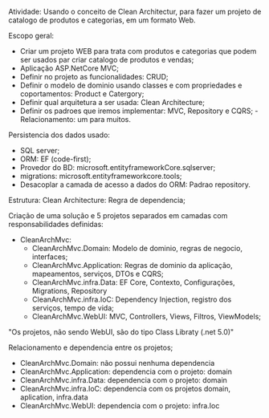 Atividade: Usando o conceito de Clean Architectur, para fazer um projeto de catalogo de produtos e categorias, em um formato Web.

Escopo geral: 
- Criar um projeto WEB para trata com produtos e categorias que podem ser usados par criar
catalogo de produtos e vendas;
- Aplicação ASP.NetCore MVC;
- Definir no projeto as funcionalidades: CRUD;
- Definir o modelo de dominio usando classes e com propriedades e coportamentos: Product e Catergory;
- Definir qual arquitetura a ser usada: Clean Architecture;
- Definir os padroes que iremos implementar: MVC, Repository e CQRS;
-Relacionamento: um para muitos.

Persistencia dos dados usado:
- SQL server;
- ORM: EF (code-first);
- Provedor do BD: microsoft.entityframeworkCore.sqlserver;
- migrations: microsoft.entityframeworkcore.tools;
- Desacoplar a camada de acesso a dados do ORM: Padrao repository.

Estrutura: Clean Architecture: Regra de dependencia;

Criação de uma solução e 5 projetos separados em camadas com responsabilidades definidas:
- CleanArchMvc:
	- CleanArchMvc.Domain: Modelo de dominio, regras de negocio, interfaces;
	- CleanArchMvc.Application: Regras de dominio da aplicação, mapeamentos, serviços, DTOs e CQRS;
	- CleanArchMvc.infra.Data: EF Core, Contexto, Configurações, Migrations, Repository
	- CleanArchMvc.infra.IoC: Dependency Injection, registro dos serviços, tempo de vida;
	- CleanArchMvc.WebUI: MVC, Controllers, Views, Filtros, ViewModels;
   
"Os projetos, não sendo WebUI, são do tipo Class Libraty (.net 5.0)"

Relacionamento e dependencia entre os projetos;
- CleanArchMvc.Domain: não possui nenhuma dependencia
- CleanArchMvc.Application: dependencia com o projeto: domain
- CleanArchMvc.infra.Data: dependencia com o projeto: domain
- CleanArchMvc.infra.IoC: dependencia com os projetos domain, aplication, infra.data
- CleanArchMvc.WebUI: dependencia com o projeto: infra.Ioc
